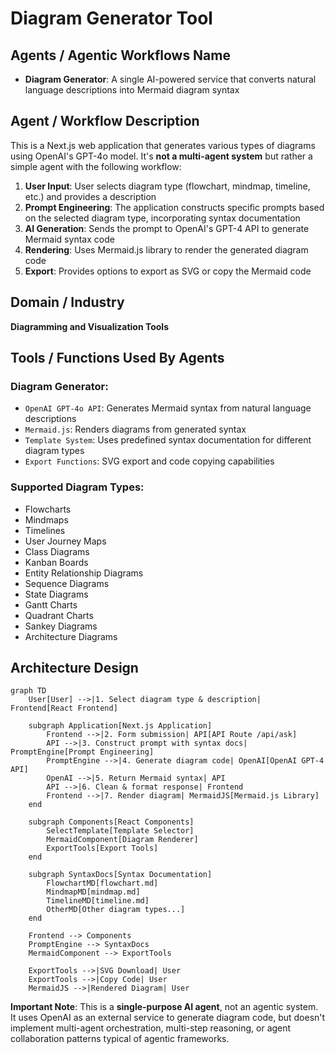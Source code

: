 # Diagram Generator Tool

## Agents / Agentic Workflows Name

- **Diagram Generator**: A single AI-powered service that converts natural language descriptions into Mermaid diagram syntax

## Agent / Workflow Description

This is a Next.js web application that generates various types of diagrams using OpenAI's GPT-4o model. It's **not a multi-agent system** but rather a simple agent with the following workflow:

1. **User Input**: User selects diagram type (flowchart, mindmap, timeline, etc.) and provides a description
2. **Prompt Engineering**: The application constructs specific prompts based on the selected diagram type, incorporating syntax documentation
3. **AI Generation**: Sends the prompt to OpenAI's GPT-4 API to generate Mermaid syntax code
4. **Rendering**: Uses Mermaid.js library to render the generated diagram code
5. **Export**: Provides options to export as SVG or copy the Mermaid code

## Domain / Industry

**Diagramming and Visualization Tools**

## Tools / Functions Used By Agents

### Diagram Generator:
- `OpenAI GPT-4o API`: Generates Mermaid syntax from natural language descriptions
- `Mermaid.js`: Renders diagrams from generated syntax
- `Template System`: Uses predefined syntax documentation for different diagram types
- `Export Functions`: SVG export and code copying capabilities

### Supported Diagram Types:
- Flowcharts
- Mindmaps  
- Timelines
- User Journey Maps
- Class Diagrams
- Kanban Boards
- Entity Relationship Diagrams
- Sequence Diagrams
- State Diagrams
- Gantt Charts
- Quadrant Charts
- Sankey Diagrams
- Architecture Diagrams

## Architecture Design

```mermaid
graph TD
    User[User] -->|1. Select diagram type & description| Frontend[React Frontend]
    
    subgraph Application[Next.js Application]
        Frontend -->|2. Form submission| API[API Route /api/ask]
        API -->|3. Construct prompt with syntax docs| PromptEngine[Prompt Engineering]
        PromptEngine -->|4. Generate diagram code| OpenAI[OpenAI GPT-4 API]
        OpenAI -->|5. Return Mermaid syntax| API
        API -->|6. Clean & format response| Frontend
        Frontend -->|7. Render diagram| MermaidJS[Mermaid.js Library]
    end
    
    subgraph Components[React Components]
        SelectTemplate[Template Selector]
        MermaidComponent[Diagram Renderer]
        ExportTools[Export Tools]
    end
    
    subgraph SyntaxDocs[Syntax Documentation]
        FlowchartMD[flowchart.md]
        MindmapMD[mindmap.md]
        TimelineMD[timeline.md]
        OtherMD[Other diagram types...]
    end
    
    Frontend --> Components
    PromptEngine --> SyntaxDocs
    MermaidComponent --> ExportTools
    
    ExportTools -->|SVG Download| User
    ExportTools -->|Copy Code| User
    MermaidJS -->|Rendered Diagram| User
```

**Important Note**: This is a **single-purpose AI agent**, not an agentic system. It uses OpenAI as an external service to generate diagram code, but doesn't implement multi-agent orchestration, multi-step reasoning, or agent collaboration patterns typical of agentic frameworks.